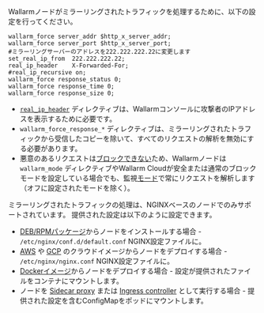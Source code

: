 Wallarmノードがミラーリングされたトラフィックを処理するために、以下の設定を行ってください。

```
wallarm_force server_addr $http_x_server_addr;
wallarm_force server_port $http_x_server_port;
#ミラーリングサーバーのアドレスを222.222.222.22に変更します
set_real_ip_from  222.222.222.22;
real_ip_header    X-Forwarded-For;
#real_ip_recursive on;
wallarm_force response_status 0;
wallarm_force response_time 0;
wallarm_force response_size 0;
```

* [`real_ip_header`](../../using-proxy-or-balancer-en.md) ディレクティブは、Wallarmコンソールに攻撃者のIPアドレスを表示するために必要です。
* `wallarm_force_response_*` ディレクティブは、ミラーリングされたトラフィックから受信したコピーを除いて、すべてのリクエストの解析を無効にする必要があります。
* 悪意のあるリクエストは[ブロックできない](overview.md#limitations-of-mirrored-traffic-filtration)ため、Wallarmノードは `wallarm_mode` ディレクティブやWallarm Cloudが安全または通常のブロックモードを設定している場合でも、監視[モード](../../configure-wallarm-mode.md)で常にリクエストを解析します（オフに設定されたモードを除く）。

ミラーリングされたトラフィックの処理は、NGINXベースのノードでのみサポートされています。 提供された設定は以下のように設定できます。

* [DEB/RPMパッケージ](../../installation-nginx-overview.md)からノードをインストールする場合 - `/etc/nginx/conf.d/default.conf` NGINX設定ファイルに。
* [AWS](../../installation-ami-en.md) や [GCP](../../installation-gcp-en.md) のクラウドイメージからノードをデプロイする場合 - `/etc/nginx/nginx.conf` NGINX設定ファイルに。
* [Dockerイメージ](../../installation-docker-en.md)からノードをデプロイする場合 - 設定が提供されたファイルをコンテナにマウントします。
* ノードを [Sidecar proxy](../../../installation/kubernetes/sidecar-proxy/deployment.md) または [Ingress controller](../../installation-kubernetes-en.md) として実行する場合 - 提供された設定を含むConfigMapをポッドにマウントします。